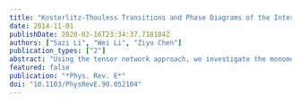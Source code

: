 ```yaml
---
title: "Kosterlitz-Thouless Transitions and Phase Diagrams of the Interacting Monomer-Dimer Model on a Checkerboard Lattice"
date: 2014-11-01
publishDate: 2020-02-16T23:34:37.718104Z
authors: ["Sazi Li", "Wei Li", "Ziyu Chen"]
publication_types: ["2"]
abstract: "Using the tensor network approach, we investigate the monomer-dimer models on a checkerboard lattice, in which there are interactions (with strength v) between the parallel dimers on half of the plaquettes. For the fully packed interacting dimer model, we observe a Kosterlitz-Thouless (KT) transition between the low-temperature symmetry breaking and the high-temperature critical phases; for the doped monomer-dimer case with finite chemical potential $μ$, we also find an order-disorder phase transition which is of second order instead. We use the boundary matrix product state approach to detect the KT and second-order phase transitions and obtain the phase diagrams v-T and $μ-$T. Moreover, for the noninteracting monomer-dimer model (setting $μ$=$ν$=0), we get an extraordinarily accurate determination of the free energy per site (negative of the monomer-dimer constant h2) as f=-0.662798972833746 with the dimer density n=0.638123109228547, both of 15 correct digits."
featured: false
publication: "*Phys. Rev. E*"
doi: "10.1103/PhysRevE.90.052104"
---
```


